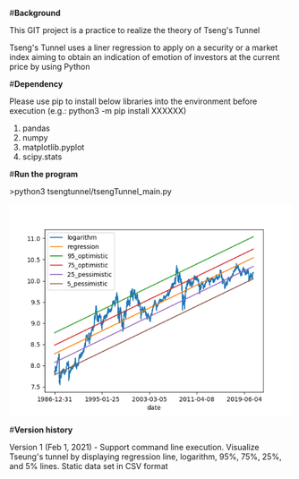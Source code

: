 #**Background**

This GIT project is a practice to realize the theory of Tseng's Tunnel

Tseng's Tunnel uses a liner regression to apply on a security or a market index aiming to obtain an indication of emotion of investors at the current price by using Python

#**Dependency**

Please use pip to install below libraries into the environment before execution (e.g.: python3 -m pip install XXXXXX)
1. pandas
2. numpy
3. matplotlib.pyplot
4. scipy.stats

#**Run the program**

\>python3 tsengtunnel/tsengTunnel_main.py

![plot](./readme_intro.png)

#**Version history**

Version 1 (Feb 1, 2021) - Support command line execution.  Visualize Tseung's tunnel by displaying regression line, logarithm, 95%, 75%, 25%, and 5% lines.  Static data set in CSV format
